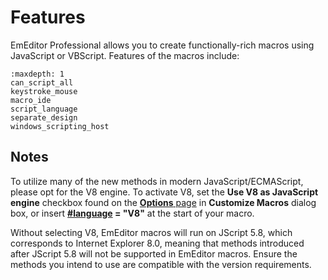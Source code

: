 # Features

EmEditor Professional allows you to create functionally-rich macros using JavaScript or VBScript.
Features of the macros include:

```{toctree}
:maxdepth: 1
can_script_all
keystroke_mouse
macro_ide
script_language
separate_design
windows_scripting_host
```

## Notes

To utilize many of the new methods in modern JavaScript/ECMAScript, please opt for the V8 engine. To activate V8, set the **Use V8 as JavaScript engine** checkbox found on the [**Options** page](../../dlg/macro_customize/options/index) in **Customize Macros** dialog box, or insert **[#language](../directive/language) = "V8"** at the start of your macro.

Without selecting V8, EmEditor macros will run on JScript 5.8, which corresponds to Internet Explorer 8.0, meaning that methods introduced after JScript 5.8 will not be supported in EmEditor macros. Ensure the methods you intend to use are compatible with the version requirements.